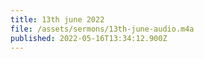 ```yaml
---
title: 13th june 2022
file: /assets/sermons/13th-june-audio.m4a
published: 2022-05-16T13:34:12.900Z
---
```

